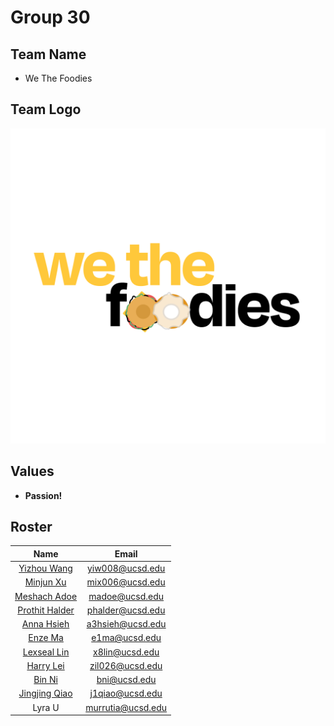 # Group 30

## Team Name
* We The Foodies

## Team Logo
![logo](./branding/logo.png)
## Values
* **Passion!**


## Roster
| Name | Email |
| :--: | :--: |
| [Yizhou Wang](https://yiw008.github.io/CSE110-Lab1-20210926/) | <yiw008@ucsd.edu> | 
| [Minjun Xu](https://xubangbangg.github.io/CSE110-lab1/) | <mix006@ucsd.edu> |
| [Meshach Adoe](https://meshachadoe.github.io/CSE110_Lab1/) | <madoe@ucsd.edu> |
| [Prothit Halder](https://prorick.github.io/CSE110Lab1-/) | <phalder@ucsd.edu> |
| [Anna Hsieh](https://annahsieh.github.io/PagesProject/) | <a3hsieh@ucsd.edu> |
| [Enze Ma](https://sora1998.github.io/GitHub-Pages-project/ ) | <e1ma@ucsd.edu> |
| [Lexseal Lin](https://lexseal.github.io/CSE110Lab1/) | <x8lin@ucsd.edu> |
| [Harry Lei](https://zijie-lei.github.io/CSE110-Lab01/) | <zil026@ucsd.edu> |
| [Bin Ni](https://binnyever.github.io/CSE110Lab01/) | <bni@ucsd.edu> |
| [Jingjing Qiao](https://joyqiao1.github.io/index.md/) | <j1qiao@ucsd.edu> |
| Lyra U | <murrutia@ucsd.edu> |
